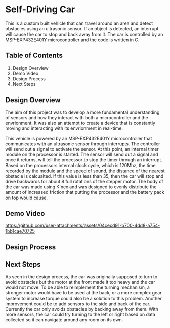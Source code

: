 # Self-Driving Car

This is a custom built vehicle that can travel around an area and detect obstacles using an ultrasonic sensor. If an object is detected, an interrupt will cause the car to stop and back away from it. The car is controlled by an MSP-EXP432E401Y microcontroller and the code is written in C.

## Table of Contents

  1) Design Overview
  2) Demo Video
  3) Design Process
  4) Next Steps

## Design Overview
The aim of this project was to develop a more fundamental understanding of sensors and how they interact with both a microcontroller and the envrionment. It was also an attempt to create a device that is constantly moving and interacting with its envrionment in real-time.

This vehicle is powered by an MSP-EXP432E401Y microcontroller that communicates with an ultrasonic sensor through interrupts. The controller will send out a signal to activate the sensor. At this point, an internal timer module on the processor is started. The sensor will send out a signal and once it returns, will tell the processor to stop the timer through an interrupt. Based on the processors internal clock cycle, which is 120Mhz, the time recorded by the module and the speed of sound, the distance of the nearest obstacle is calcualted. If this value is less than 35, then the car will stop and drive backwards for about 8 full rotations of the stepper motor. The body of the car was made using K'nex and was designed to evenly distribute the amount of increased friction that putting the processor and the battery pack on top would cause.
  
## Demo Video
https://github.com/user-attachments/assets/04cecd91-b700-4dd8-a754-1bb1cae70725

## Design Process


## Next Steps
As seen in the design process, the car was originally supposed to turn to avoid obstacles but the motor at the front made it too heavy and the car would not move. To be able to reimplement the turning mechanism, a stronger motor would have to be used at the back, or a more complex gear system to increase torque could also be a solution to this problem. Another improvement could be to add sensors to the side and back of the car. Currently the car only avoids obstacles by backing away from them. With more sensors, the car could try turning to the left or right based on data collected so it can navigate around any room on its own.
